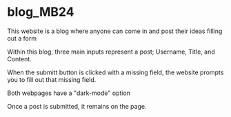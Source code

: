 # blog_MB24

This website is a blog where anyone can come in and post their ideas filling out a form

Within this blog, three main inputs represent a post; Username, Title, and Content.

When the submitt button is clicked with a missing field, the website prompts you to fill out that missing field.

Both webpages have a "dark-mode" option

Once a post is submitted, it remains on the page.
